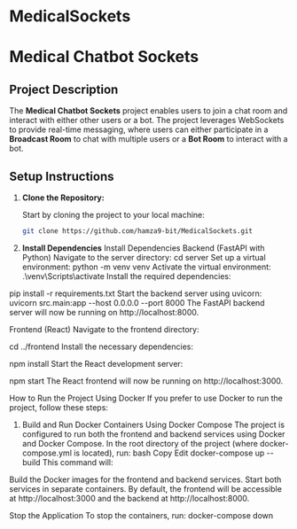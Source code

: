 # MedicalSockets
# Medical Chatbot Sockets

## Project Description

The **Medical Chatbot Sockets** project enables users to join a chat room and interact with either other users or a bot. The project leverages WebSockets to provide real-time messaging, where users can either participate in a **Broadcast Room** to chat with multiple users or a **Bot Room** to interact with a bot.

## Setup Instructions

1. **Clone the Repository:**

   Start by cloning the project to your local machine:

   ```bash
   git clone https://github.com/hamza9-bit/MedicalSockets.git
2. **Install Dependencies**
Install Dependencies
Backend (FastAPI with Python)
Navigate to the server directory:
cd server
Set up a virtual environment:
python -m venv venv
Activate the virtual environment:
.\venv\Scripts\activate
Install the required dependencies:


pip install -r requirements.txt
Start the backend server using uvicorn:
uvicorn src.main:app --host 0.0.0.0 --port 8000
The FastAPI backend server will now be running on http://localhost:8000.

Frontend (React)
Navigate to the frontend directory:


cd ../frontend
Install the necessary dependencies:

npm install
Start the React development server:

npm start
The React frontend will now be running on http://localhost:3000.

How to Run the Project Using Docker
If you prefer to use Docker to run the project, follow these steps:

1. Build and Run Docker Containers Using Docker Compose
The project is configured to run both the frontend and backend services using Docker and Docker Compose. In the root directory of the project (where docker-compose.yml is located), run:
bash
Copy
Edit
docker-compose up --build
This command will:

Build the Docker images for the frontend and backend services.
Start both services in separate containers.
By default, the frontend will be accessible at http://localhost:3000 and the backend at http://localhost:8000.

Stop the Application
To stop the containers, run:
docker-compose down


